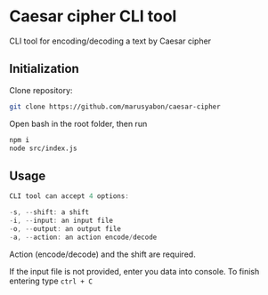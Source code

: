 # Caesar cipher CLI tool

CLI tool for encoding/decoding a text by Caesar cipher

## Initialization

Clone repository:
```bash
git clone https://github.com/marusyabon/caesar-cipher
```
Open bash in the root folder, then run
```bash
npm i
node src/index.js
```

## Usage

```node.js
CLI tool can accept 4 options:

-s, --shift: a shift
-i, --input: an input file
-o, --output: an output file
-a, --action: an action encode/decode

```
Action (encode/decode) and the shift are required.

If the input file is not provided, enter you data into console. To finish entering type ```ctrl + C```